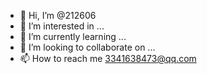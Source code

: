 - 👋 Hi, I’m @212606
- 👀 I’m interested in ...
- 🌱 I’m currently learning ...
- 💞️ I’m looking to collaborate on ...
- 📫 How to reach me 3341638473@qq.com

<!---
212606/212606 is a ✨ special ✨ repository because its `README.md` (this file) appears on your GitHub profile.
You can click the Preview link to take a look at your changes.
--->
